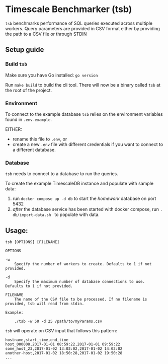 # Timescale Benchmarker (tsb)

`tsb` benchmarks performance of SQL queries executed across multiple workers. Query parameters are provided in CSV format either by providing the path to a CSV file or through STDIN

## Setup guide

### Build `tsb`

Make sure you have Go installed: `go version`

Run `make build` to build the cli tool. There will now be a binary called `tsb` at the root of the project.

### Environment

To connect to the example database `tsb` relies on the environment variables found in `.env-example`.

EITHER:
- rename this file to `.env`, or
- create a new `.env` file with different credentials if you want to connect to a different database. 

### Database

`tsb` needs to connect to a database to run the queries.

To create the example TimescaleDB instance and populate with sample data:

1. run `docker compose up -d db` to start the _homework_ database on port 5432
2. _after_ the database service has been started with docker compose, run `. db/import-data.sh ` to populate with data.

## Usage:

    tsb [OPTIONS] [FILENAME]

    OPTIONS

    -w 
        Specify the number of workers to create. Defaults to 1 if not provided.

    -d
        Specify the maximum number of database connections to use. Defaults to 1 if not provided.

    FILENAME
        The name of the CSV file to be processed. If no filename is provided, tsb will read from stdin.

    Example:

        ./tsb -w 50 -d 25 /path/to/myParams.csv

`tsb` will operate on CSV input that follows this pattern:

    hostname,start_time,end_time
    host_000008,2017-01-01 08:59:22,2017-01-01 09:59:22
    some_host_23,2017-01-02 13:02:02,2017-01-02 14:02:02
    another-host,2017-01-02 18:50:28,2017-01-02 19:50:28
    ...

